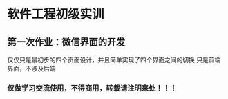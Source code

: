 # 软件工程初级实训
## 第一次作业：微信界面的开发
仅仅只是最初步的四个页面设计，并且简单实现了四个界面之间的切换
只是前端界面，不涉及后端
### 仅做学习交流使用，不得商用，转载请注明来处！！！
